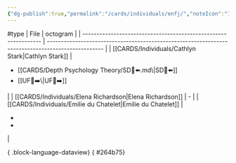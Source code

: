 ```yaml
---
{"dg-publish":true,"permalink":"/cards/individuals/enfj/","noteIcon":"1","created":"2023-04-29T12:11:05.815+02:00","updated":"2023-05-02T11:08:43.379+02:00"}
---
```


#type
| File                                                            | octogram                                                                                           |
| --------------------------------------------------------------- | -------------------------------------------------------------------------------------------------- |
| [[CARDS/Individuals/Cathlyn Stark\|Cathlyn Stark]]           | <ul><li>[[CARDS/Depth Psychology Theory/SD🤸⬅️.md\\|SD🤸⬅️]]</li><li>[[UF👤➡️\\|UF👤➡️]]</li></ul> |
| [[CARDS/Individuals/Elena Richardson\|Elena Richardson]]     | \-                                                                                                 |
| [[CARDS/Individuals/Emilie du Chatelet\|Emilie du Chatelet]] | <ul><li></li><li></li></ul>                                                                        |

{ .block-language-dataview}
{ #264b75}


